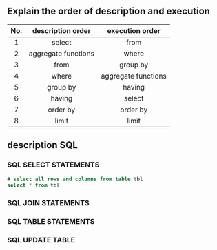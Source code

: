 ## Explain the order of description and execution

No.|description order|execution order|
|:---:|:---:|:---:|
1|select|from|
2|aggregate functions|where|
3|from|group by|
4|where|aggregate functions|
5|group by|having|
6|having|select|
7|order by|order by|
8|limit|limit|


## description SQL

### SQL SELECT STATEMENTS

```sql
# select all rows and columns from table tbl 
select * from tbl
```

### SQL JOIN STATEMENTS

### SQL TABLE STATEMENTS

### SQL UPDATE TABLE 
